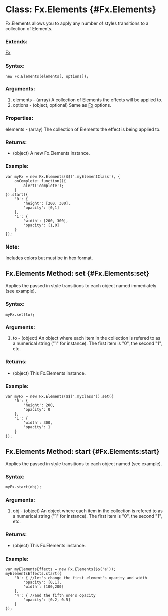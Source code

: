 [Fx]: #Fx

Class: Fx.Elements {#Fx.Elements}
=================================

Fx.Elements allows you to apply any number of styles transitions to a collection of Elements.

### Extends:

[Fx](#Fx)

### Syntax:

	new Fx.Elements(elements[, options]);

### Arguments:

1. elements - (array) A collection of Elements the effects will be applied to.
2. options  - (object, optional) Same as [Fx](#Fx) options.

### Properties:

elements - (array) The collection of Elements the effect is being applied to.

### Returns:

* (object) A new Fx.Elements instance.

### Example:

	var myFx = new Fx.Elements($$('.myElementClass'), {
		onComplete: function(){
			alert('complete');
		}
	}).start({
		'0': {
			'height': [200, 300],
			'opacity': [0,1]
		},
		'1': {
			'width': [200, 300],
			'opacity': [1,0]
		}
	});

### Note:

Includes colors but must be in hex format.

Fx.Elements Method: set {#Fx.Elements:set}
------------------------------------------

Applies the passed in style transitions to each object named immediately (see example).

###	Syntax:

	myFx.set(to);

### Arguments:

1. to - (object) An object where each item in the collection is refered to as a numerical string ("1" for instance). The first item is "0", the second "1", etc.

###	Returns:

* (object) This Fx.Elements instance.

###	Example:

	var myFx = new Fx.Elements($$('.myClass')).set({
		'0': {
			'height': 200,
			'opacity': 0
		},
		'1': {
			'width': 300,
			'opacity': 1
		}
	});

Fx.Elements Method: start {#Fx.Elements:start}
----------------------------------------------

Applies the passed in style transitions to each object named (see example).

###	Syntax:

	myFx.start(obj);

###	Arguments:

1. obj - (object) An object where each item in the collection is refered to as a numerical string ("1" for instance). The first item is "0", the second "1", etc.

###	Returns:

* (object) This Fx.Elements instance.

###	Example:

	var myElementsEffects = new Fx.Elements($$('a'));
	myElementsEffects.start({
		'0': { //let's change the first element's opacity and width
			'opacity': [0,1],
			'width': [100,200]
		},
		'4': { //and the fifth one's opacity
			'opacity': [0.2, 0.5]
		}
	});